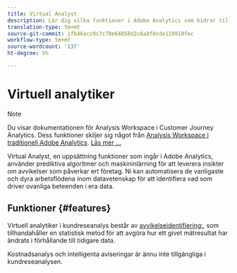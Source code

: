 ```yaml
---
title: Virtual Analyst
description: Lär dig vilka funktioner i Adobe Analytics som bidrar till den virtuella analytikern.
translation-type: tm+mt
source-git-commit: 1fb46acc9c7c70e64058d2c6a8fdcde119910fec
workflow-type: tm+mt
source-wordcount: '137'
ht-degree: 5%

---
```



# Virtuell analytiker

>[!NOTE]
>
>Du visar dokumentationen för Analysis Workspace i Customer Journey Analytics. Dess funktioner skiljer sig något från [Analysis Workspace i traditionell Adobe Analytics](https://docs.adobe.com/content/help/en/analytics/analyze/analysis-workspace/home.html). [Läs mer …](/help/getting-started/cja-aa.md)

Virtual Analyst, en uppsättning funktioner som ingår i Adobe Analytics, använder prediktiva algoritmer och maskininlärning för att leverera insikter om avvikelser som påverkar ert företag. Ni kan automatisera de vanligaste och dyra arbetsflödena inom datavetenskap för att identifiera vad som driver ovanliga beteenden i era data.

## Funktioner {#features}

Virtuell analytiker i kundreseanalys består av [avvikelseidentifiering:](c-anomaly-detection/anomaly-detection.md), som tillhandahåller en statistisk metod för att avgöra hur ett givet mätresultat har ändrats i förhållande till tidigare data.

Kostnadsanalys och intelligenta aviseringar är ännu inte tillgängliga i kundreseanalysen.
